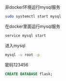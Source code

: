 非docker环境运行mysql服务
```sh
sudo systemctl start mysql
```


在docker里面运行mysql服务
```sh
service mysql start
```
进入mysql
```sh
mysql -u root -p
```
密码123456


```sql
CREATE DATABASE flask;
```
